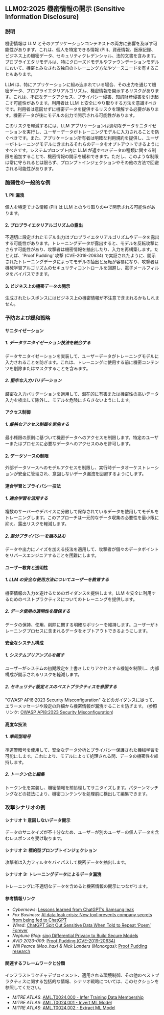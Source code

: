 ## LLM02:2025 機密情報の開示 (Sensitive Information Disclosure)

### 説明

機密情報は LLM とそのアプリケーションコンテキストの両方に影響を及ぼす可能性があります。これは、個人を特定できる情報 (PII)、資産情報、医療記録、ビジネス上の機密データ、セキュリティクレデンシャル、法的文書を含みます。プロプライエタリモデルは、特にクローズドモデルやファウンデーションモデルにおいて、機密とみなされる独自のトレーニング方法やソースコードを有することもあります。

LLM は、特にアプリケーションに組み込まれている場合、その出力を通じて機密データ、プロプライエタリアルゴリズム、機密情報を開示するリスクがあります。これは、不正なデータアクセス、プライバシー侵害、知的財産侵害を引き起こす可能性があります。利用者は LLM と安全にやり取りする方法を意識すべきです。利用者は意図せずに機密データを提供するリスクを理解する必要があります。機密データが後にモデルの出力で開示される可能性があります。

このリスクを軽減するには、LLM アプリケーションは適切なデータサニタイゼーションを実行し、ユーザーデータがトレーニングモデルに入力されることを防ぐべきです。また、アプリケーション所有者は明確な利用規約を提供し、ユーザーがトレーニングモデルに含まれるそれらのデータをオプトアウトできるようにすべきです。システムプロンプト内に LLM が返すべきデータの種類に関する制限を追加することで、機密情報の開示を緩和できます。ただし、このような制限は常に守られるとは限らず、プロンプトインジェクションやその他の方法で回避される可能性があります。

### 脆弱性の一般的な例

#### 1. PII 漏洩

個人を特定できる情報 (PII) は LLM とのやり取りの中で開示される可能性があります。

#### 2. プロプライエタリアルゴリズムの露出

不適切に設定されたモデル出力はプロプライエタリアルゴリズムやデータを露出する可能性があります。トレーニングデータが露出すると、モデルを反転攻撃にさらす可能性があり、攻撃者は機密情報を抽出したり、入力を再構築します。たとえば、'Proof Pudding' 攻撃 (CVE-2019-20634) で実証されたように、開示されたトレーニングデータによってモデルの抽出と反転が容易になり、攻撃者は機械学習アルゴリズムのセキュリティコントロールを回避し、電子メールフィルタをバイパスできます。

#### 3. ビジネス上の機密データの開示

生成されたレスポンスにはビジネス上の機密情報が不注意で含まれるかもしれません。

### 予防および緩和戦略
#### サニタイゼーション

##### 1. データサニタイゼーション技法を統合する

データサニタイゼーションを実装して、ユーザーデータがトレーニングモデルに入力されることを防ぎます。これは、トレーニングに使用する前に機密コンテンツを削除またはマスクすることを含みます。

##### 2. 堅牢な入力バリデーション

厳密な入力バリデーションを適用して、潜在的に有害または機密性の高いデータ入力を検出して除外し、モデルを危険にさらさないようにします。

#### アクセス制御

##### 1. 厳格なアクセス制御を実施する

最小権限の原則に基づいて機密データへのアクセスを制限します。特定のユーザーまたはプロセスに必要なデータへのアクセスのみを許可します。

#### 2. データソースの制限

外部データソースへのモデルアクセスを制限し、実行時データオーケストレーションが安全に管理され、意図しないデータ漏洩を回避するようにします。

#### 連合学習とプライバシー技法

##### 1. 連合学習を活用する

複数のサーバーやデバイスに分散して保存されているデータを使用してモデルをトレーニングします。このアプローチは一元的なデータ収集の必要性を最小限に抑え、露出リスクを軽減します。

##### 2. 差分プライバシーを組み込む

データや出力にノイズを加える技法を適用して、攻撃者が個々のデータポイントをリバースエンジニアすることを困難にします。

#### ユーザー教育と透明性

##### 1. LLM の安全な使用方法についてユーザーを教育する

機密情報の入力を避けるためのガイダンスを提供します。LLM を安全に利用するためのベストプラクティスについてのトレーニングを提供します。

##### 2. データ使用の透明性を確保する

データの保持、使用、削除に関する明確なポリシーを維持します。ユーザーがトレーニングプロセスに含まれるデータをオプトアウトできるようにします。

#### 安全なシステム構成

##### 1. システムプリアンブルを隠す

ユーザーがシステムの初期設定を上書きしたりアクセスする機能を制限し、内部構成が開示されるリスクを軽減します。

##### 2. セキュリティ設定ミスのベストプラクティスを参照する

"OWASP API8:2023 Security Misconfiguration" などのガイダンスに従って、エラーメッセージや設定の詳細から機密情報が漏洩することを防ぎます。 (参照リンク: [OWASP API8:2023 Security Misconfiguration](https://owasp.org/API-Security/editions/2023/en/0xa8-security-misconfiguration/))

#### 高度な技法

##### 1. 準同型暗号

準道警暗号を使用して、安全なデータ分析とプライバシー保護された機械学習を可能にします。これにより、モデルによって処理される間、データの機密性を維持します。

##### 2. トークン化と編集

トークン化を実装し、機密情報を前処理してサニタイズします。パターンマッチングなどの技法により、機密コンテンツを処理前に検出して編集できます。

### 攻撃シナリオの例

#### シナリオ 1: 意図しないデータ開示

データのサニタイズが不十分なため、ユーザーが別のユーザーの個人データを含むレスポンスを受け取ります。

#### シナリオ 2: 標的型プロンプトインジェクション

攻撃者は入力フィルタをバイパスして機密データを抽出します。

#### シナリオ 3: トレーニングデータによるデータ漏洩

トレーニングに不適切なデータを含めると機密情報の開示につながります。

#### 参考情報リンク

- *Cybernews*: [Lessons learned from ChatGPT’s Samsung leak](https://cybernews.com/security/chatgpt-samsung-leak-explained-lessons/)
- *Fox Business*: [AI data leak crisis: New tool prevents company secrets from being fed to ChatGPT](https://www.foxbusiness.com/politics/ai-data-leak-crisis-prevent-company-secrets-chatgpt)
- *Wired*: [ChatGPT Spit Out Sensitive Data When Told to Repeat ‘Poem’ Forever](https://www.wired.com/story/chatgpt-poem-forever-security-roundup/)
- *Neptune Blog*: [sing Differential Privacy to Build Secure Models](https://neptune.ai/blog/using-differential-privacy-to-build-secure-models-tools-methods-best-practices)
- *AVID 2023-009*: [Proof Pudding (CVE-2019-20634)](https://avidml.org/database/avid-2023-v009/)
- *Will Pearce \(Moo_hax\) & Nick Landers \(Monoxgas\)*: [Proof Pudding research](https://github.com/moohax/Proof-Pudding)

#### 関連するフレームワークと分類

インフラストラクチャデプロイメント、適用される環境制御、その他のベストプラクティスに関する包括的な情報、シナリオ戦略については、このセクションを参照してください。

- *MITRE ATLAS*: [AML.T0024.000 - Infer Training Data Membership](https://atlas.mitre.org/techniques/AML.T0024.000)
- *MITRE ATLAS*: [AML.T0024.001 - Invert ML Model](https://atlas.mitre.org/techniques/AML.T0024.001)
- *MITRE ATLAS*: [AML.T0024.002 - Extract ML Model](https://atlas.mitre.org/techniques/AML.T0024.002)
